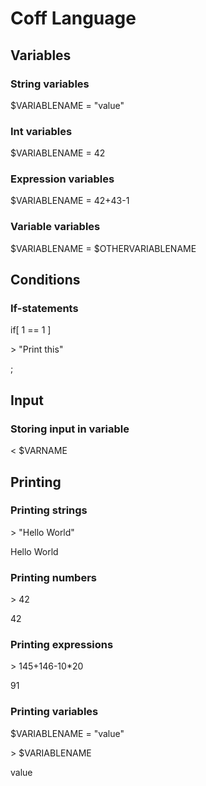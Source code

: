 # Coff Language

## Variables

### String variables

$VARIABLENAME = "value"

### Int variables

$VARIABLENAME = 42

### Expression variables

$VARIABLENAME = 42+43-1

### Variable variables

$VARIABLENAME = $OTHERVARIABLENAME

## Conditions

### If-statements

if[ 1 == 1 ]

\> "Print this"

;

## Input

### Storing input in variable

< $VARNAME

## Printing

### Printing strings

\> "Hello World"

Hello World

### Printing numbers

\> 42

42

### Printing expressions

\> 145+146-10\*20

91

### Printing variables

$VARIABLENAME = "value"

\> $VARIABLENAME

value
